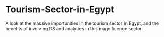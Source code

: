 # Tourism-Sector-in-Egypt
A look at the massive importunities in the tourism sector in Egypt, and the benefits of involving DS and analytics in this magnificence sector.
